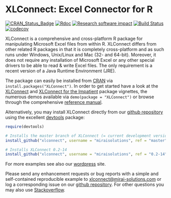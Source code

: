 XLConnect: Excel Connector for R
================================
[![CRAN\_Status\_Badge](https://www.r-pkg.org/badges/version/XLConnect)](https://cran.r-project.org/package=XLConnect) [![Rdoc](http://www.rdocumentation.org/badges/version/XLConnect)](http://www.rdocumentation.org/packages/XLConnect) [![Research software impact](http://depsy.org/api/package/cran/XLConnect/badge.svg)](http://depsy.org/package/r/XLConnect) [![Build Status](https://travis-ci.org/miraisolutions/xlconnect.png?branch=master)](https://travis-ci.org/miraisolutions/xlconnect) [![codecov](https://codecov.io/gh/miraisolutions/xlconnect/branch/master/graph/badge.svg)](https://codecov.io/gh/miraisolutions/xlconnect)

XLConnect is a comprehensive and cross-platform R package for manipulating Microsoft Excel files from within R. XLConnect differs from other related R packages in that it is completely cross-platform and as such runs under Windows, Unix/Linux and Mac (32- and 64-bit). Moreover, it does not require any installation of Microsoft Excel or any other special drivers to be able to read & write Excel files. The only requirement is a recent version of a Java Runtime Environment (JRE).

The package can easily be installed from <a href="https://cran.r-project.org/package=XLConnect">CRAN</a> via `install.packages("XLConnect")`. In order to get started have a look at the <a href="https://cran.r-project.org/package=XLConnect/vignettes/XLConnect.pdf">XLConnect</a> and <a href="https://cran.r-project.org/package=XLConnect/vignettes/XLConnectImpatient.pdf">XLConnect for the Impatient</a> package vignettes, the numerous demos available via `demo(package = "XLConnect")` or browse through the comprehensive <a href="https://cran.r-project.org/package=XLConnect/XLConnect.pdf">reference manual</a>.

Alternatively, you may install XLConnect directly from our <a href="https://github.com/miraisolutions/xlconnect">github repository</a> using the excellent <a href="https://github.com/hadley/devtools">devtools</a> package:

```r
require(devtools)

# Installs the master branch of XLConnect (= current development version)
install_github("xlconnect", username = "miraisolutions", ref = "master")

# Installs XLConnect 0.2-14
install_github("xlconnect", username = "miraisolutions", ref = "0.2-14")
```

For more examples see also our <a href="http://miraisolutions.wordpress.com/">wordpress</a> site.

Please send any enhancement requests or bug reports with a simple and self-contained reproducible example to <a href="xlconnect@mirai-solutions.com">xlconnect@mirai-solutions.com</a> or log a corresponding issue on our <a href="https://github.com/miraisolutions/xlconnect">github repository</a>.
For other questions you may also use <a href="http://stackoverflow.com/questions/tagged/xlconnect">Stackoverflow</a>.
